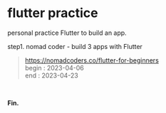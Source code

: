 # flutter practice

personal practice Flutter to build an app.

step1. nomad coder - build 3 apps with Flutter
> https://nomadcoders.co/flutter-for-beginners<br>
> begin : 2023-04-06<br>
> end : 2023-04-23<br>

<br>

**Fin.**
